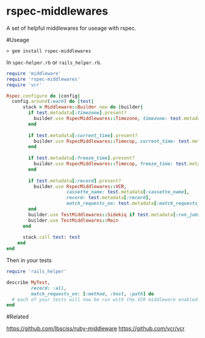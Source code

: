 # rspec-middlewares
A set of helpful middlewares for useage with rspec.

#Useage

```> gem install rspec-middlewares```

In ```spec-helper.rb``` or ```rails_helper.rb```.

```ruby
require 'middleware'
require 'rspec-middlewares'
require 'vcr'

Rspec.configure do |config|
  config.around(:each) do |test|
      stack = Middleware::Builder.new do |builder|
        if test.metadata[:timezone].present?
          builder.use RspecMiddlewares::Timezone, timezone: test.metadata[:timezone]
        end
  
        if test.metadata[:current_time].present?
          builder.use RspecMiddlewares::Timecop, current_time: test.metadata[:current_time]
        end
  
        if test.metadata[:freeze_time].present?
          builder.use RspecMiddlewares::Timecop, freeze_time: test.metadata[:freeze_time]
        end
  
        if test.metadata[:record].present?
          builder.use RspecMiddlewares::VCR,
                      cassette_name: test.metadata[:cassette_name],
                      record: test.metadata[:record],
                      match_requests_on: test.metadata[:match_requests_on]
        end
        builder.use TestMiddlewares::Sidekiq if test.metadata[:run_jobs]
        builder.use TestMiddlewares::Main
      end
  
      stack.call test: test
    end
end

```

Then in your tests
```ruby
require 'rails_helper'

describe MyTest,
         record: :all,
         match_requests_on: [:method, :host, :path] do
  # each of your tests will now be run with the VCR middleware enabled.
end

```

#Related

https://github.com/Ibsciss/ruby-middleware
https://github.com/vcr/vcr

